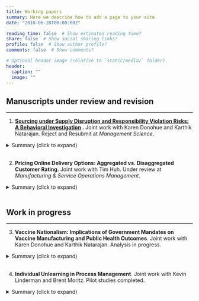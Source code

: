 ```yaml
---
title: Working papers
summary: Here we describe how to add a page to your site.
date: "2018-06-28T00:00:00Z"

reading_time: false  # Show estimated reading time?
share: false  # Show social sharing links?
profile: false  # Show author profile?
comments: false  # Show comments?

# Optional header image (relative to `static/media/` folder).
header:
  caption: ""
  image: ""
---
```




<article class=article><div class="article-container pt-3"><h1></h1><div class=article-metadata></div></div><div class=article-container><div class=article-style><h2 id=manuscripts-under-review-and-revision>Manuscripts under review and revision</h2><hr><ol><li><strong><a href="https://drive.google.com/file/d/1QkCntyKl5_cuChD87_FeIt6WmRazTllS/view?usp=sharing" target=_blank rel=noopener>Sourcing under Supply Disruption and Responsibility Violation Risks: A Behavioral Investigation</a>
.</strong> Joint work with Karen Donohue and Karthik Natarajan. Reject and Resubmit at <em>Management Science</em>.</li></ol><details class=abstract><summary markdown=span>Summary (click to expand)</summary>
We investigate sourcing decisions when faced with two suppliers with different cost and risk profiles. Sourcing from one supplier costs more but involves no risk, while sourcing from the other may introduce either supply disruption risk, which influences product supply, or responsibility violation risk, which influences customer demand. To contrast these two types of supplier-induced risks, we present a parsimonious comparative framework based on risk matrices used in practice that organize risk level by two dimensions: likelihood and impact. We first analytically characterize the profit-maximizing sourcing strategies in different likelihood/impact environments and then employ an incentivized experiment with human participants to explore actual sourcing behavior. While sole-sourcing is always theoretically optimal, we find that individuals tend to diversify. However, they are less likely to diversify and more likely to select the optimal supplier when faced with responsibility violation risk relative to supply disruption risk. Concerning the underlying environment, we find that buyers respond similarly to changes in risk likelihood and impact levels in terms of the adjustment in order allocation between the two suppliers. This behavior deviates from the normative predictions, and our analysis suggests that managers will benefit from recognizing the unique characteristics of the two risk dimensions and developing tailored strategies to manage each type of risk. The negative influence of these behavioral factors on profit can be quite significant, especially under responsibility violation risk.</details><br><ol start=2><li><strong>Pricing Online Delivery Options: Aggregated vs. Disaggregated Customer Rating</strong>. Joint work with Tim Huh. Under review at <em>Manufacturing & Service Operations Management</em>.</li></ol><details class=abstract><summary markdown=span>Summary (click to expand)</summary>
Online shopping has become an indispensable part of people's lives. Online retailers, especially small ones who sell through established e-commerce platforms, often choose to outsource the delivery functionality to a set of delivery service providers. To help resolve uncertainty associated with these delivery service providers' on-time reliability, customers can rate the reliability of these providers. A retailer may choose to adopt either an aggregated rating system under which only the overall rating across all the delivery service providers is shown or a disaggregated rating system under which each provider's rating is displayed separately. Online retailers need to understand how to set optimal prices for different delivery options and recognize potential implications of rating system design. Our analysis shows that under the aggregated rating system, the optimal markups should be differentiated, while under the disaggregated rating system, every option should have the same markup. However, the retailer's optimal expected profit is equivalent across the two rating systems. Hence, the simpler aggregated rating system may achieve the same expected outcomes as the seemingly more informative disaggregated rating system. We also assess how the rating systems impact delivery service providers and customers.</details><br><h2 id=work-in-progress>Work in progress</h2><hr><ol start=3><li><strong>Vaccine Nationalism: Implications of Government Mandates on Vaccine Manufacturing and Public Health Outcomes</strong>. Joint work with Karen Donohue and Karthik Natarajan. Analysis in progress.</li></ol><details class=abstract><summary markdown=span>Summary (click to expand)</summary>
The COVID-19 pandemic has created unprecedented pressure on healthcare supply chains. Due to the limited supply of critical products such as PPEs and drugs, several national governments have implemented policies to limit the exporting of such products. As the success of combating the pandemic hinges on the availability of vaccines, there are growing concerns that governments might take similar measures to prioritize supplying vaccines to their own citizens, a phenomenon dubbed by the media as "vaccine nationalism." Against this backdrop, we investigate potential implications of such government mandates on vaccine manufacturers' capacity investment decisions and the associated public health outcomes. Our analysis shows that these mandates do not necessarily result in the intended consequences of increasing the local availability of vaccine doses. In some situations, the policies may actually induce the manufacturer to diversify production to another country. Also, the local, and sometimes even total, capacities may decrease if the capacity investment cost is high. We further study how the associated changes in capacity investments may influence public health outcomes and what behavioral factors may influence decision-makers' choices.</details><br><ol start=4><li><strong>Individual Unlearning in Process Management</strong>. Joint work with Kevin Linderman and Brent Moritz. Pilot studies completed.</li></ol><details class=abstract><summary markdown=span>Summary (click to expand)</summary>
Process management requires organizations to learn and adapt to new routines. While prior research primarily adopts an organizational learning perspective to study process and knowledge management, the "unlearning" procedure attracts more and more attention in recent years. This intentional effort in discarding old knowledge in order to embrace new knowledge is even considered a source of dynamic capability that organizations can leverage on. Although prior literature on organizational learning and change management has recognized individuals' role in shaping organizational level outcomes, there is relatively little research on how individual unlearning might contribute to firms' process improvement initiatives. Our study adopts an experimental approach to address this gap and develop a better understanding of the microfoundations of organizational unlearning in process management. We examine what kind of informational cues might help promote the unlearning process and improve learning outcomes and explore whether important individual characteristics, such as personality, influence different cues' efficacy. Preliminary data shows that different individuals may be susceptible to different cues and that there might be potential benefits of tailoring different cues to individuals with different characteristics.</details><p></p></div></div></article>

